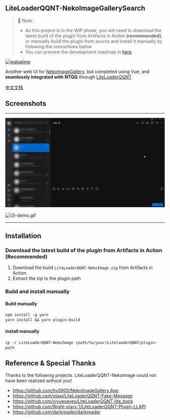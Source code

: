 ## LiteLoaderQQNT-NekoImageGallerySearch

> 🤔 Note:
> - As this project is in the WIP phase, you will need to download the latest build of the plugin from Artifacts in Action **(recommended)**, or manually build the plugin from source and install it manually by following the instructions below
> - You can preview the development roadmap in [here](https://github.com/users/pk5ls20/projects/5)

[![wakatime](https://wakatime.com/badge/user/4e079db9-a68b-469b-a3b4-1a7e1bb4d357/project/018e9abd-9451-41d3-81e2-e52211960018.svg)](https://wakatime.com/badge/user/4e079db9-a68b-469b-a3b4-1a7e1bb4d357/project/018e9abd-9451-41d3-81e2-e52211960018)

Another web UI for [NekoImageGallery](https://github.com/hv0905/NekoImageGallery), but completed using Vue, and **seamlessly integrated with NTQQ** through [LiteLoaderQQNT](https://liteloaderqqnt.github.io)

[中文文档](README_ZH.md)

## Screenshots

-----

![search-demo.gif](web/screenshot/search-demo.gif)

![i2i-demo.gif](web/screenshot/i2i-demo.gif)

-----

## Installation

### Download the latest build of the plugin from Artifacts in Action **(Recommended)**
1. Download the build `LiteLoaderQQNT-NekoImage.zip` from Artifacts in Action.
2. Extract the zip to the plugin path

### Build and install manually

#### Build manually
```shell
npm install -g yarn
yarn install && yarn plugin-build
```

#### install manually
```shell
cp -r LiteLoaderQQNT-NekoImage /path/to/your/LiteloaderQQNT/plugin-path
```

## Reference & Special Thanks

Thanks to the following projects. LiteLoaderQQNT-NekoImage could not have been realized without you!

- https://github.com/hv0905/NekoImageGallery.App
- https://github.com/xtaw/LiteLoaderQQNT-Fake-Message
- https://github.com/xiyuesaves/LiteLoaderQQNT-lite_tools
- https://github.com/Night-stars-1/LiteLoaderQQNT-Plugin-LLAPI
- https://github.com/darkreader/darkreader